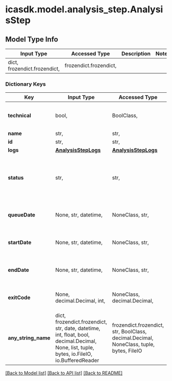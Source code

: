 # icasdk.model.analysis_step.AnalysisStep

## Model Type Info
Input Type | Accessed Type | Description | Notes
------------ | ------------- | ------------- | -------------
dict, frozendict.frozendict,  | frozendict.frozendict,  |  | 

### Dictionary Keys
Key | Input Type | Accessed Type | Description | Notes
------------ | ------------- | ------------- | ------------- | -------------
**technical** | bool,  | BoolClass,  | Indicates which kind of step was executed | 
**name** | str,  | str,  |  | 
**id** | str,  | str,  |  | 
**logs** | [**AnalysisStepLogs**](AnalysisStepLogs.md) | [**AnalysisStepLogs**](AnalysisStepLogs.md) |  | 
**status** | str,  | str,  | The status of the analysis step | must be one of ["FAILED", "DONE", "RUNNING", "INTERRUPTED", "ABORTED", "WAITING", ] 
**queueDate** | None, str, datetime,  | NoneClass, str,  | When the analysis step was queued | [optional] value must conform to RFC-3339 date-time
**startDate** | None, str, datetime,  | NoneClass, str,  | When the analysis step was started | [optional] value must conform to RFC-3339 date-time
**endDate** | None, str, datetime,  | NoneClass, str,  | When the analysis step was finished | [optional] value must conform to RFC-3339 date-time
**exitCode** | None, decimal.Decimal, int,  | NoneClass, decimal.Decimal,  | The exit code of the analysis step | [optional] value must be a 32 bit integer
**any_string_name** | dict, frozendict.frozendict, str, date, datetime, int, float, bool, decimal.Decimal, None, list, tuple, bytes, io.FileIO, io.BufferedReader | frozendict.frozendict, str, BoolClass, decimal.Decimal, NoneClass, tuple, bytes, FileIO | any string name can be used but the value must be the correct type | [optional]

[[Back to Model list]](../../README.md#documentation-for-models) [[Back to API list]](../../README.md#documentation-for-api-endpoints) [[Back to README]](../../README.md)

